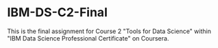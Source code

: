 # IBM-DS-C2-Final
This is the final assignment for Course 2 "Tools for Data Science" within "IBM Data Science Professional Certificate" on Coursera.
